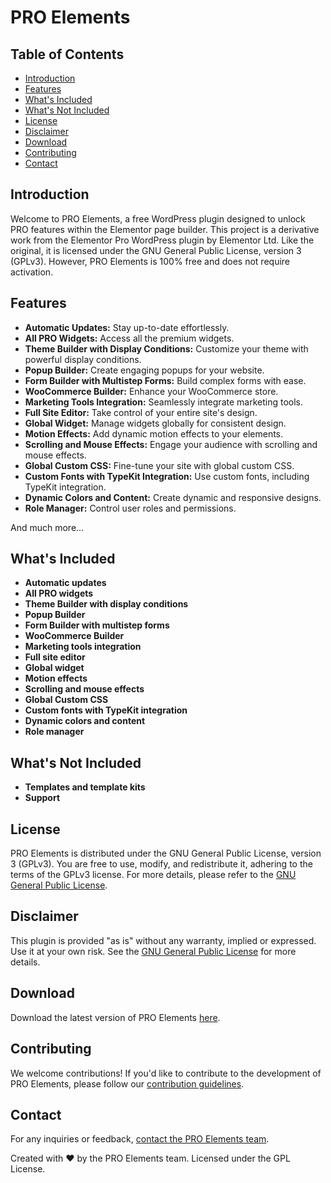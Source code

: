 # PRO Elements

## Table of Contents

- [Introduction](#introduction)
- [Features](#features)
- [What's Included](#whats-included)
- [What's Not Included](#whats-not-included)
- [License](#license)
- [Disclaimer](#disclaimer)
- [Download](#download)
- [Contributing](#contributing)
- [Contact](#contact)

## Introduction

Welcome to PRO Elements, a free WordPress plugin designed to unlock PRO features within the Elementor page builder. This project is a derivative work from the Elementor Pro WordPress plugin by Elementor Ltd. Like the original, it is licensed under the GNU General Public License, version 3 (GPLv3). However, PRO Elements is 100% free and does not require activation.

## Features

- **Automatic Updates:** Stay up-to-date effortlessly.
- **All PRO Widgets:** Access all the premium widgets.
- **Theme Builder with Display Conditions:** Customize your theme with powerful display conditions.
- **Popup Builder:** Create engaging popups for your website.
- **Form Builder with Multistep Forms:** Build complex forms with ease.
- **WooCommerce Builder:** Enhance your WooCommerce store.
- **Marketing Tools Integration:** Seamlessly integrate marketing tools.
- **Full Site Editor:** Take control of your entire site's design.
- **Global Widget:** Manage widgets globally for consistent design.
- **Motion Effects:** Add dynamic motion effects to your elements.
- **Scrolling and Mouse Effects:** Engage your audience with scrolling and mouse effects.
- **Global Custom CSS:** Fine-tune your site with global custom CSS.
- **Custom Fonts with TypeKit Integration:** Use custom fonts, including TypeKit integration.
- **Dynamic Colors and Content:** Create dynamic and responsive designs.
- **Role Manager:** Control user roles and permissions.

And much more...

## What's Included

- **Automatic updates**
- **All PRO widgets**
- **Theme Builder with display conditions**
- **Popup Builder**
- **Form Builder with multistep forms**
- **WooCommerce Builder**
- **Marketing tools integration**
- **Full site editor**
- **Global widget**
- **Motion effects**
- **Scrolling and mouse effects**
- **Global Custom CSS**
- **Custom fonts with TypeKit integration**
- **Dynamic colors and content**
- **Role manager**

## What's Not Included

- **Templates and template kits**
- **Support**

## License

PRO Elements is distributed under the GNU General Public License, version 3 (GPLv3). You are free to use, modify, and redistribute it, adhering to the terms of the GPLv3 license. For more details, please refer to the [GNU General Public License](https://www.gnu.org/licenses/gpl-3.0.html).

## Disclaimer

This plugin is provided "as is" without any warranty, implied or expressed. Use it at your own risk. See the [GNU General Public License](https://www.gnu.org/licenses/gpl-3.0.html) for more details.

## Download

Download the latest version of PRO Elements [here](#).

## Contributing

We welcome contributions! If you'd like to contribute to the development of PRO Elements, please follow our [contribution guidelines](CONTRIBUTING.md).

## Contact

For any inquiries or feedback, [contact the PRO Elements team](mailto:proelements.org).

Created with ♥ by the PRO Elements team. Licensed under the GPL License.

